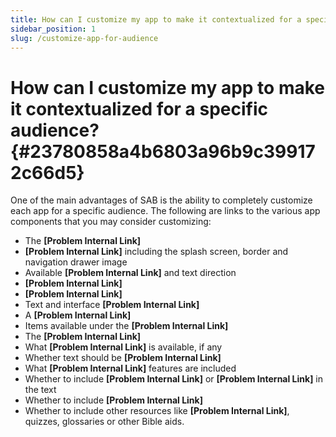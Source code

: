 ```yaml
---
title: How can I customize my app to make it contextualized for a specific audience?
sidebar_position: 1
slug: /customize-app-for-audience
---
```


# **How can I customize my app to make it contextualized for a specific audience?** {#23780858a4b6803a96b9c399172c66d5}

One of the main advantages of SAB is the ability to completely customize each app for a specific audience. The following are links to the various app components that you may consider customizing:

- The **[Problem Internal Link]**
- **[Problem Internal Link]** including the splash screen, border and navigation drawer image
- Available **[Problem Internal Link]** and text direction
- **[Problem Internal Link]**
- **[Problem Internal Link]**
- Text and interface **[Problem Internal Link]**
- A **[Problem Internal Link]**
- Items available under the **[Problem Internal Link]**
- The **[Problem Internal Link]**
- What **[Problem Internal Link]** is available, if any
- Whether text should be **[Problem Internal Link]**
- What **[Problem Internal Link]** features are included
- Whether to include **[Problem Internal Link]** or **[Problem Internal Link]** in the text
- Whether to include **[Problem Internal Link]**
- Whether to include other resources like **[Problem Internal Link]**, quizzes, glossaries or other Bible aids.
